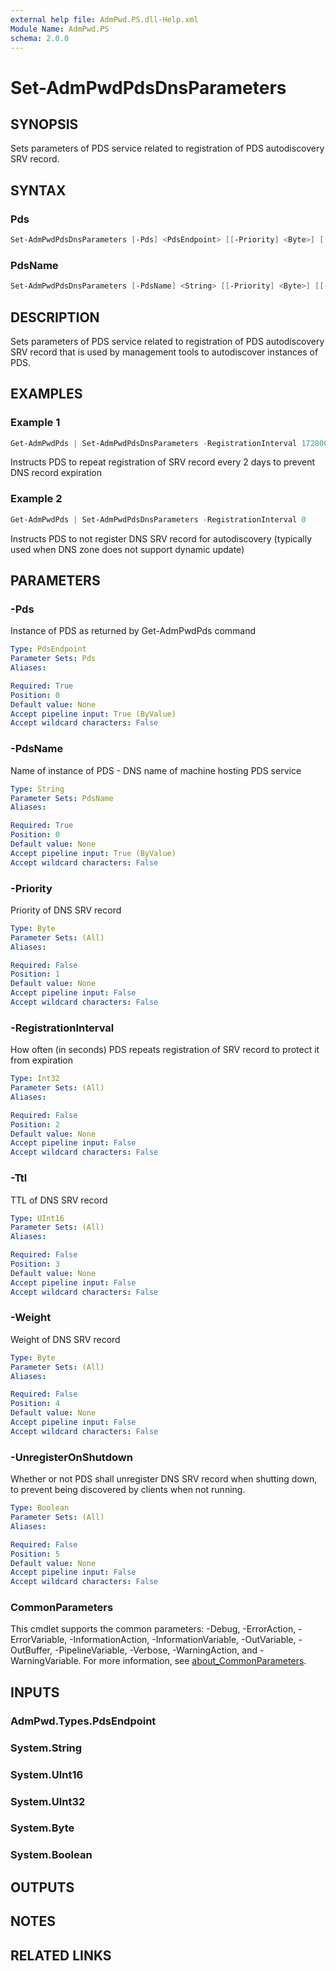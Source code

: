 ```yaml
---
external help file: AdmPwd.PS.dll-Help.xml
Module Name: AdmPwd.PS
schema: 2.0.0
---
```


# Set-AdmPwdPdsDnsParameters

## SYNOPSIS
Sets parameters of PDS service related to registration of PDS autodiscovery SRV record.

## SYNTAX

### Pds
```powershell
Set-AdmPwdPdsDnsParameters [-Pds] <PdsEndpoint> [[-Priority] <Byte>] [[-RegistrationInterval] <Int32>] [[-Ttl] <UInt16>] [[-Weight] <Byte>] [[-UnregisterOnShutdown] <Boolean>] [<CommonParameters>]
```

### PdsName
```powershell
Set-AdmPwdPdsDnsParameters [-PdsName] <String> [[-Priority] <Byte>] [[-RegistrationInterval] <Int32>] [[-Ttl] <UInt16>] [[-Weight] <Byte>] [[-UnregisterOnShutdown] <Boolean>] [<CommonParameters>]
```

## DESCRIPTION
Sets parameters of PDS service related to registration of PDS autodiscovery SRV record that is used by management tools to autodiscover instances of PDS.

## EXAMPLES

### Example 1
```powershell
Get-AdmPwdPds | Set-AdmPwdPdsDnsParameters -RegistrationInterval 172800
```

Instructs PDS to repeat registration of SRV record every 2 days to prevent DNS record expiration

### Example 2
```powershell
Get-AdmPwdPds | Set-AdmPwdPdsDnsParameters -RegistrationInterval 0
```

Instructs PDS to not register DNS SRV record for autodiscovery (typically used when DNS zone does not support dynamic update)

## PARAMETERS

### -Pds
Instance of PDS as returned by Get-AdmPwdPds command

```yaml
Type: PdsEndpoint
Parameter Sets: Pds
Aliases:

Required: True
Position: 0
Default value: None
Accept pipeline input: True (ByValue)
Accept wildcard characters: False
```

### -PdsName
Name of instance of PDS  - DNS name of machine hosting PDS service

```yaml
Type: String
Parameter Sets: PdsName
Aliases:

Required: True
Position: 0
Default value: None
Accept pipeline input: True (ByValue)
Accept wildcard characters: False
```

### -Priority
Priority of DNS SRV record

```yaml
Type: Byte
Parameter Sets: (All)
Aliases:

Required: False
Position: 1
Default value: None
Accept pipeline input: False
Accept wildcard characters: False
```

### -RegistrationInterval
How often (in seconds) PDS repeats registration of SRV record to protect it from expiration

```yaml
Type: Int32
Parameter Sets: (All)
Aliases:

Required: False
Position: 2
Default value: None
Accept pipeline input: False
Accept wildcard characters: False
```

### -Ttl
TTL of DNS SRV record

```yaml
Type: UInt16
Parameter Sets: (All)
Aliases:

Required: False
Position: 3
Default value: None
Accept pipeline input: False
Accept wildcard characters: False
```

### -Weight
Weight of DNS SRV record

```yaml
Type: Byte
Parameter Sets: (All)
Aliases:

Required: False
Position: 4
Default value: None
Accept pipeline input: False
Accept wildcard characters: False
```

### -UnregisterOnShutdown
Whether or not PDS shall unregister DNS SRV record when shutting down, to prevent being discovered by clients when not running.

```yaml
Type: Boolean
Parameter Sets: (All)
Aliases:

Required: False
Position: 5
Default value: None
Accept pipeline input: False
Accept wildcard characters: False
```

### CommonParameters
This cmdlet supports the common parameters: -Debug, -ErrorAction, -ErrorVariable, -InformationAction, -InformationVariable, -OutVariable, -OutBuffer, -PipelineVariable, -Verbose, -WarningAction, and -WarningVariable. For more information, see [about_CommonParameters](http://go.microsoft.com/fwlink/?LinkID=113216).

## INPUTS

### AdmPwd.Types.PdsEndpoint
### System.String
### System.UInt16
### System.UInt32
### System.Byte
### System.Boolean
## OUTPUTS

## NOTES

## RELATED LINKS

